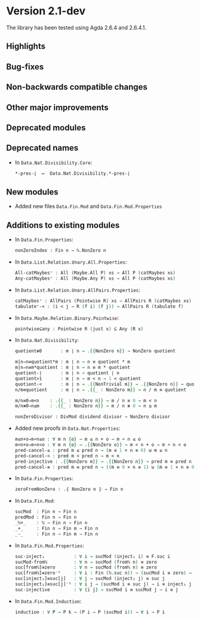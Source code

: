 Version 2.1-dev
===============

The library has been tested using Agda 2.6.4 and 2.6.4.1.

Highlights
----------

Bug-fixes
---------

Non-backwards compatible changes
--------------------------------

Other major improvements
------------------------

Deprecated modules
------------------

Deprecated names
----------------

* In `Data.Nat.Divisibility.Core`:
  ```agda
  *-pres-∣  ↦  Data.Nat.Divisibility.*-pres-∣
  ```

New modules
-----------

* Added new files `Data.Fin.Mod` and `Data.Fin.Mod.Properties`

Additions to existing modules
-----------------------------

* In `Data.Fin.Properties`:
  ```agda
  nonZeroIndex : Fin n → ℕ.NonZero n
  ```

* In `Data.List.Relation.Unary.All.Properties`:
  ```agda
  All-catMaybes⁺ : All (Maybe.All P) xs → All P (catMaybes xs)
  Any-catMaybes⁺ : All (Maybe.Any P) xs → All P (catMaybes xs)
  ```

* In `Data.List.Relation.Unary.AllPairs.Properties`:
  ```agda
  catMaybes⁺ : AllPairs (Pointwise R) xs → AllPairs R (catMaybes xs)
  tabulate⁺-< : (i < j → R (f i) (f j)) → AllPairs R (tabulate f)
  ```

* In `Data.Maybe.Relation.Binary.Pointwise`:
  ```agda
  pointwise⊆any : Pointwise R (just x) ⊆ Any (R x)
  ```

* In `Data.Nat.Divisibility`:
  ```agda
  quotient≢0       : m ∣ n → .{{NonZero n}} → NonZero quotient

  m|n⇒n≡quotient*m : m ∣ n → n ≡ quotient * m
  m|n⇒n≡m*quotient : m ∣ n → n ≡ m * quotient
  quotient-∣       : m ∣ n → quotient ∣ n
  quotient>1       : m ∣ n → m < n → 1 < quotient
  quotient-<       : m ∣ n → .{{NonTrivial m}} → .{{NonZero n}} → quotient < n
  n/m≡quotient     : m ∣ n → .{{_ : NonZero m}} → n / m ≡ quotient

  m/n≡0⇒m<n    : .{{_ : NonZero n}} → m / n ≡ 0 → m < n
  m/n≢0⇒n≤m    : .{{_ : NonZero n}} → m / n ≢ 0 → n ≤ m

  nonZeroDivisor : DivMod dividend divisor → NonZero divisor
  ```

* Added new proofs in `Data.Nat.Properties`:
  ```agda
  m≤n+o⇒m∸n≤o : ∀ m n {o} → m ≤ n + o → m ∸ n ≤ o
  m<n+o⇒m∸n<o : ∀ m n {o} → .{{NonZero o}} → m < n + o → m ∸ n < o
  pred-cancel-≤ : pred m ≤ pred n → (m ≡ 1 × n ≡ 0) ⊎ m ≤ n
  pred-cancel-< : pred m < pred n → m < n
  pred-injective : .{{NonZero m}} → .{{NonZero n}} → pred m ≡ pred n → m ≡ n
  pred-cancel-≡ : pred m ≡ pred n → ((m ≡ 0 × n ≡ 1) ⊎ (m ≡ 1 × n ≡ 0)) ⊎ m ≡ n
  ```

* In `Data.Fin.Properties`:
  ```agda
  zeroFromNonZero : .⦃ NonZero n ⦄ → Fin n
  ```

* In `Data.Fin.Mod`:
  ```agda
  sucMod  : Fin n → Fin n
  predMod : Fin n → Fin n
  _ℕ+_    : ℕ → Fin n → Fin n
  _+_     : Fin n → Fin m → Fin n
  _-_     : Fin n → Fin m → Fin n
  ```

* In `Data.Fin.Mod.Properties`:
  ```agda
  suc-inject₁           : ∀ i → sucMod (inject₁ i) ≡ F.suc i
  sucMod-fromℕ          : ∀ n → sucMod (fromℕ n) ≡ zero
  suc[fromℕ]≡zero       : ∀ n → sucMod (fromℕ n) ≡ zero
  suc[fromℕ]≡zero⁻¹     : ∀ i : Fin (ℕ.suc n)) → (sucMod i ≡ zero) → i ≡ fromℕ n
  suc[inject₁]≡suc[j]   : ∀ j → sucMod (inject₁ j) ≡ suc j
  suc[inject₁]≡suc[j]⁻¹ : ∀ i j → (sucMod i ≡ suc j) → i ≡ inject₁ j
  suc-injective         : ∀ {i j} → sucMod i ≡ sucMod j → i ≡ j
  ```

* In `Data.Fin.Mod.Induction`:
  ```agda
  induction : ∀ P → P k → (P i → P (sucMod i)) → ∀ i → P i
  ```
